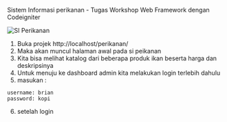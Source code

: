 Sistem Informasi perikanan - Tugas Workshop Web Framework dengan Codeigniter

![SI Perikanan](https://scontent.fdps5-1.fna.fbcdn.net/v/t1.0-9/s960x960/90159737_2817554584999379_6137506500752441344_o.jpg?_nc_cat=107&_nc_sid=8024bb&_nc_ohc=nZHlN1P_flEAX-haP_M&_nc_ht=scontent.fdps5-1.fna&_nc_tp=7&oh=22545792474582cfb7cf10915c820824&oe=5E962991)

1. Buka projek http://localhost/perikanan/ 
2. Maka akan muncul halaman awal pada si peikanan
3. Kita bisa melihat katalog dari beberapa produk ikan beserta harga dan deskripsinya
4. Untuk menuju ke dashboard admin kita melakukan login terlebih dahulu
5. masukan :
```
username: brian
password: kopi
``` 
6. setelah login
